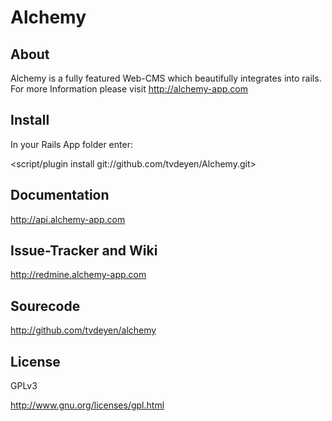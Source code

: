 Alchemy
=======

About
-----

Alchemy is a fully featured Web-CMS which beautifully integrates into rails.
For more Information please visit http://alchemy-app.com

Install
-------

In your Rails App folder enter:

<script/plugin install git://github.com/tvdeyen/Alchemy.git>

Documentation
-------------

http://api.alchemy-app.com

Issue-Tracker and Wiki
----------------------

http://redmine.alchemy-app.com

Sourecode
---------

http://github.com/tvdeyen/alchemy

License
-------

GPLv3

http://www.gnu.org/licenses/gpl.html
